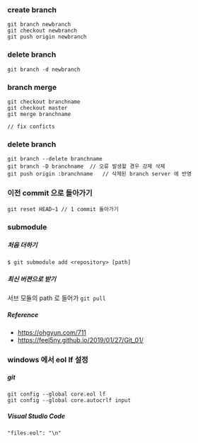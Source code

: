 ### create branch
```
git branch newbranch
git checkout newbranch
git push origin newbranch
```

### delete branch
```
git branch -d newbranch
```

### branch merge
```
git checkout branchname
git checkout master
git merge branchname

// fix conficts
```

### delete branch
```
git branch --delete branchname
git branch -D branchname  // 오류 발생할 경우 강제 삭제
git push origin :branchname   // 삭제된 branch server 에 반영
```

### 이전 commit 으로 돌아가기
```
git reset HEAD~1 // 1 commit 돌아가기
```

### submodule
##### 처음 더하기
```
$ git submodule add <repository> [path]
```
##### 최신 버젼으로 받기
서브 모듈의 path 로 들어가 `git pull`

##### Reference
* https://ohgyun.com/711
* https://feel5ny.github.io/2019/01/27/Git_01/

### windows 에서 eol lf 설정
##### git
```
git config --global core.eol lf
git config --global core.autocrlf input
```
##### Visual Studio Code
```
"files.eol": "\n"
```
